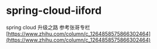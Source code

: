 # spring-cloud-iiford
spring cloud 升级之路 参考张哥专栏 [https://www.zhihu.com/column/c_1264858575866302464](https://www.zhihu.com/column/c_1264858575866302464)
